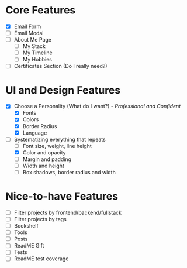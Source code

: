 # Core Features

- [x] Email Form
- [ ] Email Modal
- [ ] About Me Page
  - [ ] My Stack
  - [ ] My Timeline
  - [ ] My Hobbies
- [ ] Certificates Section (Do I really need?)

# UI and Design Features

- [x] Choose a Personality (What do I want?) - _Professional and Confident_
  - [x] Fonts
  - [x] Colors
  - [x] Border Radius
  - [x] Language
- [ ] Systematizing everything that repeats
  - [ ] Font size, weight, line height
  - [x] Color and opacity
  - [ ] Margin and padding
  - [ ] Width and height
  - [ ] Box shadows, border radius and width

# Nice-to-have Features

- [ ] Filter projects by frontend/backend/fullstack
- [ ] Filter projects by tags
- [ ] Bookshelf
- [ ] Tools
- [ ] Posts
- [ ] ReadME Gift
- [ ] Tests
- [ ] ReadME test coverage
